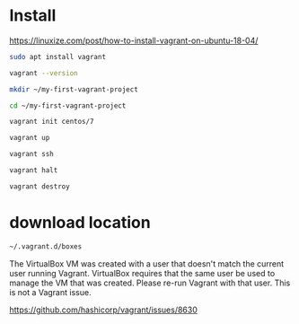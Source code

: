 # Install

https://linuxize.com/post/how-to-install-vagrant-on-ubuntu-18-04/

```bash
sudo apt install vagrant

vagrant --version

mkdir ~/my-first-vagrant-project

cd ~/my-first-vagrant-project

vagrant init centos/7

vagrant up

vagrant ssh

vagrant halt

vagrant destroy
```

# download location

```bash
~/.vagrant.d/boxes
```


The VirtualBox VM was created with a user that doesn't match the
current user running Vagrant. VirtualBox requires that the same user
be used to manage the VM that was created. Please re-run Vagrant with
that user. This is not a Vagrant issue.

https://github.com/hashicorp/vagrant/issues/8630